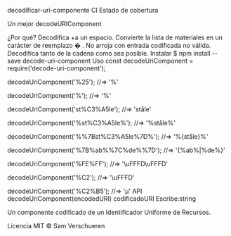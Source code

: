 decodificar-uri-componente
CI Estado de cobertura

Un mejor decodeURIComponent

¿Por qué?
Decodifica +a un espacio.
Convierte la lista de materiales en un carácter de reemplazo � .
No arroja con entrada codificada no válida.
Decodifica tanto de la cadena como sea posible.
Instalar
$ npm install --save decode-uri-component
Uso
const decodeUriComponent = require('decode-uri-component');

decodeUriComponent('%25');
//=> '%'

decodeUriComponent('%');
//=> '%'

decodeUriComponent('st%C3%A5le');
//=> 'ståle'

decodeUriComponent('%st%C3%A5le%');
//=> '%ståle%'
 
decodeUriComponent('%%7Bst%C3%A5le%7D%');
//=> '%{ståle}%'

decodeUriComponent('%7B%ab%%7C%de%%7D');
//=> '{%ab%|%de%}'

decodeUriComponent('%FE%FF');
//=> '\uFFFD\uFFFD'

decodeUriComponent('%C2');
//=> '\uFFFD'

decodeUriComponent('%C2%B5');
//=> 'µ'
API
decodeUriComponent(encodedURI)
codificadoURI
Escribe:string

Un componente codificado de un Identificador Uniforme de Recursos.

Licencia
MIT © Sam Verschueren
